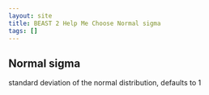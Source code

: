 ```yaml
---
layout: site
title: BEAST 2 Help Me Choose Normal sigma
tags: []
---
```


## Normal sigma

standard deviation of the normal distribution, defaults to 1

